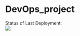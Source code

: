 # DevOps_project

Status of Last Deployment: <br>
<img src="https://github.com/MsyuLuch/DevOps_project/actions/workflows/ci-cd-pipeline.yml/badge.svg"><br>
